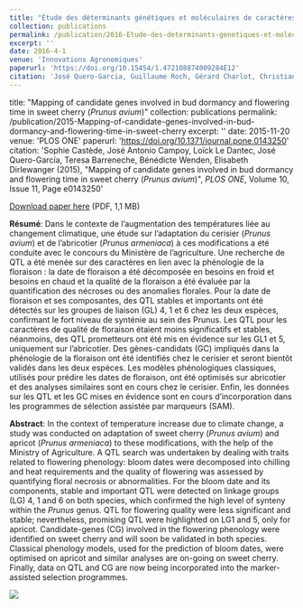 ```yaml
---
title: "Étude des déterminants génétiques et moléculaires de caractères influencés par le changement climatique chez labricotier et le cerisier"
collection: publications
permalink: /publication/2016-Etude-des-determinants-genetiques-et-moleculaires-de-caracteres-influences-par-le-changement-climatique-chez-l-abricotier-et-le-cerisier
excerpt: ''
date: 2016-4-1
venue: 'Innovations Agronomiques'
paperurl: 'https://doi.org/10.15454/1.472108874009284E12'
citation: 'José Quero-Garcia, Guillaume Roch, Gérard Charlot, Christian Hilaire, Teresa Barreneche, José Antonio Campoy, Elisabeth Dirlewanger, Loick Le Dantec, Bénédicte Wenden, Jean-Marc Audergon (2016), "Étude des déterminants génétiques et moléculaires de caractères influencés par le changement climatique chez l‘abricotier et le cerisier", <i>Innovations Agronomiques</i>, Volume 50, Pages 51-58'
---
```


title: "Mapping of candidate genes involved in bud dormancy and flowering time in sweet cherry (<i>Prunus avium</i>)"
collection: publications
permalink: /publication/2015-Mapping-of-candidate-genes-involved-in-bud-dormancy-and-flowering-time-in-sweet-cherry
excerpt: ''
date: 2015-11-20
venue: 'PLOS ONE'
paperurl: 'https://doi.org/10.1371/journal.pone.0143250'
citation: 'Sophie Castède, José Antonio Campoy, Loïck Le Dantec, José Quero-García, Teresa Barreneche, Bénédicte Wenden, Elisabeth Dirlewanger (2015), "Mapping of candidate genes involved in bud dormancy and flowering time in sweet cherry (<i>Prunus avium</i>)", <i>PLOS ONE</i>, Volume 10, Issue 11, Page e0143250'

[Download paper here](https://doi.org/10.15454/1.472108874009284E12) (PDF, 1,1 MB)

**Résumé**: Dans le contexte de l’augmentation des températures liée au changement climatique, une étude sur l’adaptation du cerisier (<i>Prunus avium</i>) et de l’abricotier (<i>Prunus armeniaca</i>) à ces modifications a été conduite avec le concours du Ministère de l’agriculture. Une recherche de QTL a été menée sur des caractères en lien avec la phénologie de la floraison : la date de floraison a été décomposée en besoins en froid et besoins en chaud et la qualité de la floraison a été évaluée par la quantification des nécroses ou des anomalies florales. Pour la date de floraison et ses composantes, des QTL stables et importants ont été détectés sur les groupes de liaison (GL) 4, 1 et 6 chez les deux espèces, confirmant le fort niveau de synténie au sein des Prunus. Les QTL pour les caractères de qualité de floraison étaient moins significatifs et stables, néanmoins, des QTL prometteurs ont été mis en évidence sur les GL1 et 5, uniquement sur l’abricotier. Des gènes-candidats (GC) impliqués dans la phénologie de la floraison ont été identifiés chez le cerisier et seront bientôt validés dans les deux espèces. Les modèles phénologiques classiques, utilisés pour prédire les dates de floraison, ont été optimisés sur abricotier et des analyses similaires sont en cours chez le cerisier. Enfin, les données sur les QTL et les GC mises en évidence sont en cours d’incorporation dans les programmes de sélection assistée par marqueurs (SAM).

**Abstract**: In the context of temperature increase due to climate change, a study was conducted on adaptation of sweet cherry (<i>Prunus avium</i>) and apricot (<i>Prunus armeniaca</i>) to these modifications, with the help of the Ministry of Agriculture. A QTL search was undertaken by dealing with traits related to flowering phenology: bloom dates were decomposed into chilling and heat requirements and the quality of flowering was assessed by quantifying floral necrosis or abnormalities. For the bloom date and its components, stable and important QTL were detected on linkage groups (LG) 4, 1 and 6 on both species, which confirmed the high level of synteny within the <i>Prunus</i> genus. QTL for flowering quality were less significant and stable; nevertheless, promising QTL were highlighted on LG1 and 5, only for apricot. Candidate-genes (CG) involved in the flowering phenology were identified on sweet cherry and will soon be validated in both species. Classical phenology models, used for the prediction of bloom dates, were optimised on apricot and similar analyses are on-going on sweet cherry. Finally, data on QTL and CG are now being incorporated into the marker-assisted selection programmes.

<img src='/bwenden/images/Detection-QTL.png' />
